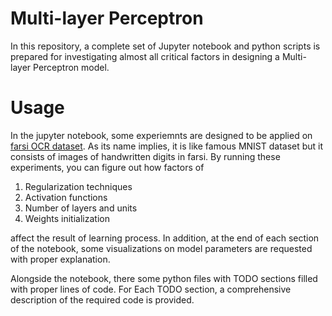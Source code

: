 # Multi-layer Perceptron

In this repository, a complete set of Jupyter notebook and python scripts is prepared for investigating almost all critical  factors in designing a Multi-layer Perceptron model.

# Usage
In the jupyter notebook, some experiemnts are designed to be applied on [farsi OCR dataset](http://farsiocr.ir/%d9%85%d8%ac%d9%85%d9%88%d8%b9%d9%87-%d8%af%d8%a7%d8%af%d9%87/%d9%85%d8%ac%d9%85%d9%88%d8%b9%d9%87-%d8%a7%d8%b1%d9%82%d8%a7%d9%85-%d8%af%d8%b3%d8%aa%d9%86%d9%88%db%8c%d8%b3-%d9%87%d8%af%db%8c/). As its name implies, it is like famous MNIST dataset but it consists of images of handwritten digits in farsi. By running these experiments, you can figure out how factors of

  1. Regularization techniques
  2. Activation functions
  3. Number of layers and units
  4. Weights initialization

affect the result of learning process. In addition, at the end of each section of the notebook, some visualizations on model parameters are requested with proper explanation.

Alongside the notebook, there some python files with TODO sections filled with proper lines of code. For Each TODO section, a comprehensive description of the required code is provided.
